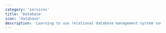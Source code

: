 ```yaml
---
category: 'services'
title: 'Database'
icon: 'database'
description: 'Learning to use relational database management system such as MySQL, SQLite to store and make use of data. '
---
```

